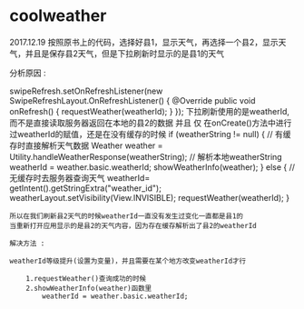 # coolweather
  2017.12.19 按照原书上的代码，选择好县1，显示天气，再选择一个县2，显示天气，并且是保存县2天气，但是下拉刷新时显示的是县1的天气
  
  分析原因 :
  
  swipeRefresh.setOnRefreshListener(new SwipeRefreshLayout.OnRefreshListener() {
            @Override
            public void onRefresh() {
                requestWeather(weatherId);
            }
        });
	下拉刷新使用的是weatherId,而不是直接读取服务器返回在本地的县2的数据
	并且 仅 在onCreate()方法中进行过weatherId的赋值，还是在没有缓存的时候
	if (weatherString != null) {    // 有缓存时直接解析天气数据
        Weather weather = Utility.handleWeatherResponse(weatherString);    // 解析本地weatherString
        weatherId = weather.basic.weatherId;
        showWeatherInfo(weather);
    } else {    // 无缓存时去服务器查询天气
        weatherId= getIntent().getStringExtra("weather_id");
        weatherLayout.setVisibility(View.INVISIBLE);
        requestWeather(weatherId);
    }
	
	所以在我们刷新县2天气的时候weatherId一直没有发生过变化一直都是县1的
	当重新打开应用显示的是县2的天气内容，因为存在缓存解析出了县2的weatherId
	
	解决方法 :
	
	weatherId等级提升(设置为变量)，并且需要在某个地方改变weatherId才行
	
	    1.requestWeather()查询成功的时候
		2.showWeatherInfo(weather)函数里
		    weatherId = weather.basic.weatherId;